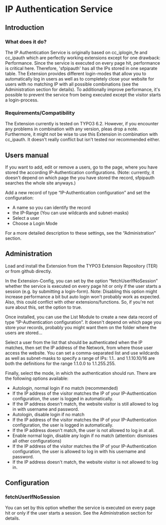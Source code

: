 # IP Authentication Service

## Introduction

### What does it do?

The IP Authentication Service is originally based on cc_iplogin_fe and cc_ipauth which are perfectly working extensions except for one drawback: Performance. Since the service is executed on every page hit, performance is critical here. Therefore, 'sfpipauth' has all the IPs stored in one separate table.
The Extension provides different login-modes that allow you to automatically log in users as well as to completely close your website for users with no matching IP with all possible combinations (see the Administration section for details).
To additionally improve performance, it's possible to prevent the service from being executed except the visitor starts a login-process.

### Requirements/Compatibility

The Extension currently is tested on TYPO3 6.2. However, if you encounter any problems in combination with any version, pleas drop a note.
Furthermore, it might not be wise to use this Extension in combination with cc_ipauth. It doesn't really conflict but isn't tested nor recommended either.


## Users manual

If you want to add, edit or remove a users, go to the page, where you have stored the according IP-Authentication configurations.
(Note: currently, it doesn't depend on which page the you have stored the record, sfpipauth searches the whole site anyways.)

Add a new record of type “IP-Authentication configuration” and set the configuration:
* A name so you can identify the record
* the IP-Range (You can use wildcards and subnet-masks)
* Select a user
* Choose a Login Mode

For a more detailed description to these settings, see the  “Administration” section.

## Administration

Load and install the Extension from the TYPO3 Extension Repository (TER) or from github directly.

In the Extension-Config, you can set by the option “fetchUserIfNoSession” whether the service is executed on every page hit or only if the user starts a session (e.g. by submitting a login-form).
Note: Disabling this option might increase performance a bit but auto login won't probably work as expected. Also, this could conflict with other extensions/functions. So, if you're not sure about this, set the option to true.

Once installed, you can use the List Module to create a new data record of type “IP-Authentication configuration”. It doesn't depend on which page you store your records, probably you might want them on the folder where the users are stored...

Select a user from the list that should be authenticated when the IP matches, then set the IP address of the Network, from where those user access the website.  You can set a comma-separated list and use wildcards as well as subnet-masks to specify a range of IPs:
1.1.*.* and 1.1.10.10/16 are both the definitions for the range 1.1.0.0 to 1.1.255.255.

Finally, select the mode, in which the authentication should run.
There are the following options available:

 * Autologin, normal login if no match (recommended)
  * If the IP address of the visitor matches the IP of your IP-Authentication configuration, the user is logged in automatically.
  * If the IP address doesn't match, the website visitor is still allowed to log in with username and password.
 * Autologin, disable login if no match
  * If the IP address of the visitor matches the IP of your IP-Authentication configuration, the user is logged in automatically.
  * If the IP address doesn't match, the user is not allowed to log in at all.
 * Enable normal login, disable any login if no match (attention: dismisses all other configurations)
  * If the IP address of the visitor matches the IP of your IP-Authentication configuration, the user is allowed to log in with his username and password.
  * If the IP address doesn't match, the website visitor is not allowed to log in.
  
  
## Configuration

### fetchUserIfNoSession

You can set by this option whether the service is executed on every page hit or only if the user starts a session. See the Administration section for details.